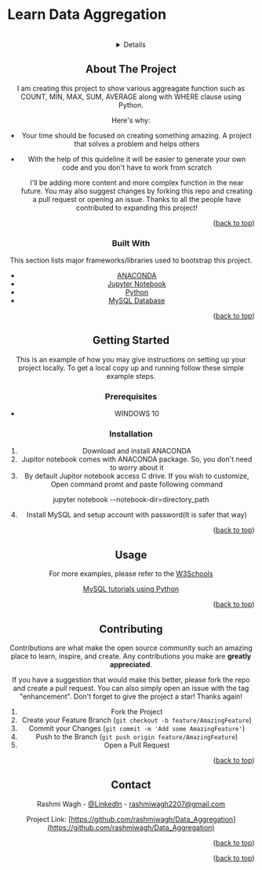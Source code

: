 # Learn Data Aggregation
<div id="top"></div>


<br />
<div align="center">

<details>
  <ol>
    <li>
      <a href="#about-the-project">About The Project</a>
      <ul>
        <li><a href="#built-with">Built With</a></li>
      </ul>
    </li>
    <li>
      <a href="#getting-started">Getting Started</a>
      <ul>
        <li><a href="#prerequisites">Prerequisites</a></li>
        <li><a href="#installation">Installation</a></li>
      </ul>
    </li>
    <li><a href="#usage">Usage</a></li>
    <li><a href="#roadmap">Roadmap</a></li>
    <li><a href="#contributing">Contributing</a></li>
    <li><a href="#contact">Contact</a></li>
  </ol>
</details>



<!-- ABOUT THE PROJECT -->
## About The Project

I am creating this project to show various aggreagate function such as COUNT, MIN, MAX, SUM, AVERAGE along with WHERE clause using Python.

Here's why:
* Your time should be focused on creating something amazing. A project that solves a problem and helps others
* With the help of this quideline it will be easier to generate your own code and you don't have to work from scratch

  I'll be adding more content and more complex function in the near future. You may also suggest changes by forking this repo and creating a pull request or opening an issue. Thanks to all the people have contributed to expanding this project!


<p align="right">(<a href="#top">back to top</a>)</p>



### Built With

This section lists major frameworks/libraries used to bootstrap this project. 
* [ANACONDA](https://www.anaconda.com/)
* [Jupyter Notebook](https://jupyter.org/)
* [Python](https://www.python.org/)
* [MySQL Database](https://www.mysql.com/)

<p align="right">(<a href="#top">back to top</a>)</p>



<!-- GETTING STARTED -->
## Getting Started

This is an example of how you may give instructions on setting up your project locally.
To get a local copy up and running follow these simple example steps.

### Prerequisites

* WINDOWS 10

### Installation

1. Download and install ANACONDA
2. Jupitor notebook comes with ANACONDA package. So, you don't need to worry about it
3. By default Jupitor notebook access C drive. If you wish to customize, Open command promt and paste following command
  
  jupyter notebook --notebook-dir=directory_path
   
4. Install MySQL and setup account with password(It is safer that way) 
  
  
<p align="right">(<a href="#top">back to top</a>)</p>



<!-- USAGE EXAMPLES -->
## Usage

For more examples, please refer to the 
  [W3Schools](https://www.w3schools.com/python/python_mysql_getstarted.asp)
  
  [MySQL tutorials using Python](https://www.tutorialspoint.com/python/python_database_access.htm)

<p align="right">(<a href="#top">back to top</a>)</p>




<!-- CONTRIBUTING -->
## Contributing

Contributions are what make the open source community such an amazing place to learn, inspire, and create. Any contributions you make are **greatly appreciated**.

If you have a suggestion that would make this better, please fork the repo and create a pull request. You can also simply open an issue with the tag "enhancement".
Don't forget to give the project a star! Thanks again!

1. Fork the Project
2. Create your Feature Branch (`git checkout -b feature/AmazingFeature`)
3. Commit your Changes (`git commit -m 'Add some AmazingFeature'`)
4. Push to the Branch (`git push origin feature/AmazingFeature`)
5. Open a Pull Request

<p align="right">(<a href="#top">back to top</a>)</p>



<!-- CONTACT -->
## Contact

Rashmi Wagh - [@LinkedIn](https://www.linkedin.com/in/rashmi-wagh/) - rashmiwagh2207@gmail.com

Project Link: [https://github.com/rashmiwagh/Data_Aggregation](https://github.com/rashmiwagh/Data_Aggregation)

<p align="right">(<a href="#top">back to top</a>)</p>



<p align="right">(<a href="#top">back to top</a>)</p>
